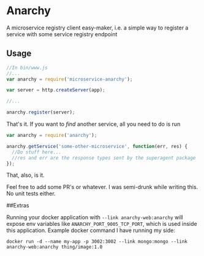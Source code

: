 # Anarchy

A microservice registry client easy-maker, i.e. a simple way to register a service with some service registry endpoint

## Usage

```js
//In bin/www.js
//...
var anarchy = require('microservice-anarchy');

var server = http.createServer(app);

//...

anarchy.register(server);
```

That's it. If you want to *find* another service, all you need to do is run

```js
var anarchy = require('anarchy');

anarchy.getService('some-other-microservice', function(err, res) {
  //Do stuff here...
  //res and err are the response types sent by the superagent package
});
```

That, also, is it.

Feel free to add some PR's or whatever. I was semi-drunk while writing this. No unit tests either.

##Extras

Running your docker application with `--link anarchy-web:anarchy` will expose env variables like 
`ANARCHY_PORT_9005_TCP_PORT`, which is used inside this application. Example docker command I have running my side: 

`docker run -d --name my-app -p 3002:3002 --link mongo:mongo --link anarchy-web:anarchy thing/image:1.0`